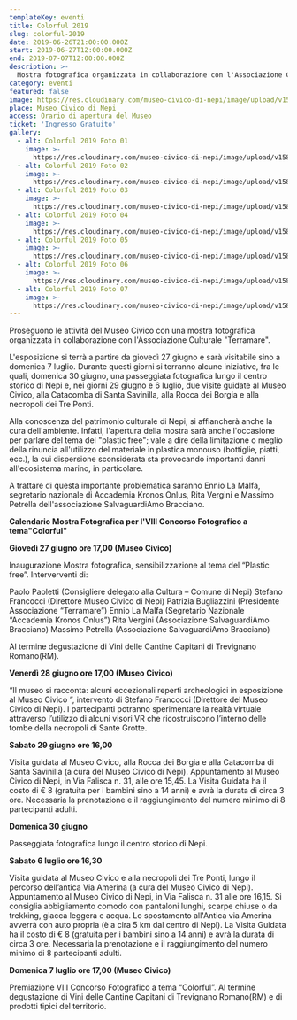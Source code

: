 ```yaml
---
templateKey: eventi
title: Colorful 2019
slug: colorful-2019
date: 2019-06-26T21:00:00.000Z
start: 2019-06-27T12:00:00.000Z
end: 2019-07-07T12:00:00.000Z
description: >-
  Mostra fotografica organizzata in collaborazione con l'Associazione Culturale Terramare. Passeggiata fotografica e visite guidate al Museo, alle Catacombe di Santa Savinilla ed alla Rocca dei Borgia.
category: eventi
featured: false
image: https://res.cloudinary.com/museo-civico-di-nepi/image/upload/v1587101965/color-01_nk3ki6.jpg
place: Museo Civico di Nepi
access: Orario di apertura del Museo
ticket: 'Ingresso Gratuito'
gallery:
  - alt: Colorful 2019 Foto 01
    image: >-
      https://res.cloudinary.com/museo-civico-di-nepi/image/upload/v1587101965/color-01_nk3ki6.jpg
  - alt: Colorful 2019 Foto 02
    image: >-
      https://res.cloudinary.com/museo-civico-di-nepi/image/upload/v1587101965/color-02_r3exa5.jpg
  - alt: Colorful 2019 Foto 03
    image: >-
      https://res.cloudinary.com/museo-civico-di-nepi/image/upload/v1587101965/color-03_jf8pou.jpg
  - alt: Colorful 2019 Foto 04
    image: >-
      https://res.cloudinary.com/museo-civico-di-nepi/image/upload/v1587101965/color-04_ndoqhl.jpg
  - alt: Colorful 2019 Foto 05
    image: >-
      https://res.cloudinary.com/museo-civico-di-nepi/image/upload/v1587101965/color-05_d1wbpp.jpg
  - alt: Colorful 2019 Foto 06
    image: >-
      https://res.cloudinary.com/museo-civico-di-nepi/image/upload/v1587101965/color-06_o2rf0q.jpg
  - alt: Colorful 2019 Foto 07
    image: >-
      https://res.cloudinary.com/museo-civico-di-nepi/image/upload/v1587101965/color-07_izw8ip.jpg
---
```

Proseguono le attività del Museo Civico con una mostra fotografica organizzata in collaborazione con l'Associazione Culturale "Terramare".

L'esposizione si terrà a partire da giovedì 27 giugno e sarà visitabile sino a domenica 7 luglio. Durante questi giorni si terranno alcune iniziative, fra le quali, domenica 30 giugno, una passeggiata fotografica lungo il centro storico di Nepi e, nei giorni 29 giugno e 6 luglio, due visite guidate al Museo Civico, alla Catacomba di Santa Savinilla, alla Rocca dei Borgia e alla necropoli dei Tre Ponti.

Alla conoscenza del patrimonio culturale di Nepi, si affiancherà anche la cura dell'ambiente. Infatti, l'apertura della mostra sarà anche l'occasione per parlare del tema del "plastic free"; vale a dire della limitazione o meglio della rinuncia all'utilizzo del materiale in plastica monouso (bottiglie, piatti, ecc.), la cui dispersione sconsiderata sta provocando importanti danni all'ecosistema marino, in particolare.

A trattare di questa importante problematica saranno Ennio La Malfa, segretario nazionale di Accademia Kronos Onlus, Rita Vergini e Massimo Petrella dell'associazione SalvaguardiAmo Bracciano.

**Calendario Mostra Fotografica per l'VIII Concorso Fotografico a tema"Colorful"**

**Giovedì 27 giugno ore 17,00 (Museo Civico)**

Inaugurazione Mostra fotografica, sensibilizzazione al tema del “Plastic free”.
Interverventi di:

Paolo Paoletti (Consigliere delegato alla Cultura – Comune di Nepi)
Stefano Francocci (Direttore Museo Civico di Nepi)
Patrizia Bugliazzini (Presidente Associazione “Terramare”)
Ennio La Malfa (Segretario Nazionale “Accademia Kronos Onlus”)
Rita Vergini (Associazione SalvaguardiAmo Bracciano)
Massimo Petrella (Associazione SalvaguardiAmo Bracciano)

Al termine degustazione di Vini delle Cantine Capitani di Trevignano Romano(RM).

**Venerdì 28 giugno ore 17,00 (Museo Civico)**

“Il museo si racconta: alcuni eccezionali reperti archeologici in esposizione al Museo Civico ”, intervento di Stefano Francocci (Direttore del Museo Civico di Nepi).
I partecipanti potranno sperimentare la realtà virtuale attraverso l’utilizzo di alcuni visori VR che ricostruiscono l’interno delle tombe della necropoli di Sante Grotte.

**Sabato 29 giugno ore 16,00**

Visita guidata al Museo Civico, alla Rocca dei Borgia e alla Catacomba di Santa Savinilla (a cura del Museo Civico di Nepi).
Appuntamento al Museo Civico di Nepi, in Via Falisca n. 31, alle ore 15,45.
La Visita Guidata ha il costo di € 8 (gratuita per i bambini sino a 14 anni) e avrà la durata di circa 3 ore. Necessaria la prenotazione e il raggiungimento del numero minimo di 8 partecipanti adulti.

**Domenica 30 giugno**

Passeggiata fotografica lungo il centro storico di Nepi.

**Sabato 6 luglio ore 16,30**

Visita guidata al Museo Civico e alla necropoli dei Tre Ponti, lungo il percorso dell’antica Via Amerina (a cura del Museo Civico di Nepi).
Appuntamento al Museo Civico di Nepi, in Via Falisca n. 31 alle ore 16,15. Si consiglia abbigliamento comodo con pantaloni lunghi, scarpe chiuse o da trekking, giacca leggera e acqua. Lo spostamento all'Antica via Amerina avverrà con auto propria (è a cira 5 km dal centro di Nepi).
La Visita Guidata ha il costo di € 8 (gratuita per i bambini sino a 14 anni) e avrà la durata di circa 3 ore. Necessaria la prenotazione e il raggiungimento del numero minimo di 8 partecipanti adulti.

**Domenica 7 luglio ore 17,00 (Museo Civico)**

Premiazione VIII Concorso Fotografico a tema “Colorful”.
Al termine degustazione di Vini delle Cantine Capitani di Trevignano Romano(RM) e di prodotti tipici del territorio.

